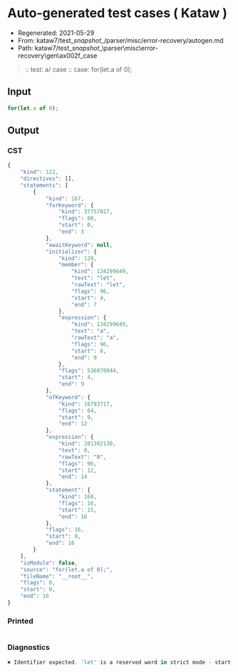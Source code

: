 # Auto-generated test cases ( Kataw )
- Regenerated: 2021-05-29
- From: kataw7/test\__snapshot__/parser/misc/error-recovery/autogen.md
- Path: kataw7/test\__snapshot__\parser\misc\error-recovery\gen\ax002f_case
> :: test: a/ case
> :: case: for(let.a of 0);
## Input

`````js
for(let.a of 0);
`````
## Output

### CST

```javascript
{
    "kind": 122,
    "directives": [],
    "statements": [
        {
            "kind": 167,
            "forKeyword": {
                "kind": 37757017,
                "flags": 80,
                "start": 0,
                "end": 3
            },
            "awaitKeyword": null,
            "initializer": {
                "kind": 129,
                "member": {
                    "kind": 134299649,
                    "text": "let",
                    "rawText": "let",
                    "flags": 96,
                    "start": 4,
                    "end": 7
                },
                "expression": {
                    "kind": 134299649,
                    "text": "a",
                    "rawText": "a",
                    "flags": 96,
                    "start": 8,
                    "end": 9
                },
                "flags": 536870944,
                "start": 4,
                "end": 9
            },
            "ofKeyword": {
                "kind": 16793717,
                "flags": 64,
                "start": 9,
                "end": 12
            },
            "expression": {
                "kind": 201392130,
                "text": 0,
                "rawText": "0",
                "flags": 96,
                "start": 12,
                "end": 14
            },
            "statement": {
                "kind": 168,
                "flags": 16,
                "start": 15,
                "end": 16
            },
            "flags": 16,
            "start": 0,
            "end": 16
        }
    ],
    "isModule": false,
    "source": "for(let.a of 0);",
    "fileName": "__root__",
    "flags": 0,
    "start": 0,
    "end": 16
}
```

### Printed

```javascript

```

### Diagnostics

```javascript
✖ Identifier expected. 'let' is a reserved word in strict mode - start: 9, end: 12

```

